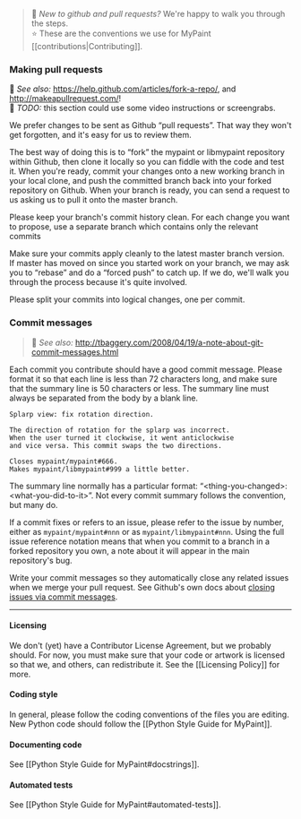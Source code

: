 > :bouquet: _New to github and pull requests?_ We're happy to walk you through the steps.  
> :star: These are the conventions we use for MyPaint [[contributions|Contributing]].

### Making pull requests

:bookmark: _See also:_ <https://help.github.com/articles/fork-a-repo/>, and <http://makeapullrequest.com/>!  
:seedling: _TODO:_ this section could use some video instructions or screengrabs.

We prefer changes to be sent as Github “pull requests”. That way they won't get forgotten, and it's easy for us to review them.

The best way of doing this is to “fork” the mypaint or libmypaint repository within Github, then clone it locally so you can fiddle with the code and test it. When you're ready, commit your changes onto a new working branch in your local clone, and push the committed branch back into your forked repository on Github. When your branch is ready, you can send a request to us asking us to pull it onto the master branch.

Please keep your branch's commit history clean. For each change you want to propose, use a separate branch which contains only the relevant commits

Make sure your commits apply cleanly to the latest master branch version. If master has moved on since you started work on your branch, we may ask you to “rebase” and do a “forced push” to catch up. If we do, we'll walk you through the process because it's quite involved.

Please split your commits into logical changes, one per commit.

### Commit messages

> :bookmark: _See also:_ <http://tbaggery.com/2008/04/19/a-note-about-git-commit-messages.html>  

Each commit you contribute should have a good commit message. Please format it so that each line is less than 72 characters long, and make sure that the summary line is 50 characters or less. The summary line must always be separated from the body by a blank line.

```
Splarp view: fix rotation direction.

The direction of rotation for the splarp was incorrect.
When the user turned it clockwise, it went anticlockwise
and vice versa. This commit swaps the two directions.

Closes mypaint/mypaint#666.
Makes mypaint/libmypaint#999 a little better.
```

The summary line normally has a particular format: “\<thing-you-changed\>: \<what-you-did-to-it\>”. Not every commit summary follows the convention, but many do.

If a commit fixes or refers to an issue, please refer to the issue by number, either as `mypaint/mypaint#nnn` or as `mypaint/libmypaint#nnn`. Using the full issue reference notation means that when you commit to a branch in a forked repository you own, a note about it will appear in the main repository's bug.

Write your commit messages so they automatically close any related issues when we merge your pull request. See Github's own docs about [closing issues via commit messages](https://help.github.com/articles/closing-issues-via-commit-messages/).

--------------------------------------------

#### Licensing

We don't (yet) have a Contributor License Agreement, but we probably should. For now, you must make sure that your code or artwork is licensed so that we, and others, can redistribute it. See the [[Licensing Policy]] for more.

#### Coding style

In general, please follow the coding conventions of the files you are editing. New Python code should follow the [[Python Style Guide for MyPaint]].

#### Documenting code

See [[Python Style Guide for MyPaint#docstrings]].

#### Automated tests

See [[Python Style Guide for MyPaint#automated-tests]].